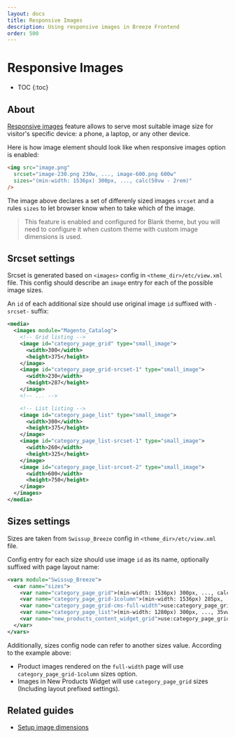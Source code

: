 ```yaml
---
layout: docs
title: Responsive Images
description: Using responsive images in Breeze Frontend
order: 500
---
```


# Responsive Images

* TOC
{:toc}

## About

[Responsive images](https://developer.mozilla.org/en-US/docs/Learn/HTML/Multimedia_and_embedding/Responsive_images)
feature allows to serve most suitable image size
for visitor's specific device: a phone, a laptop, or any other device.

Here is how image element should look like when responsive images option is enabled:

```html
<img src="image.png"
  srcset="image-230.png 230w, ..., image-600.png 600w"
  sizes="(min-width: 1536px) 300px, ..., calc(50vw - 2rem)"
/>
```

The image above declares a set of differenly sized images `srcset` and a rules `sizes`
to let browser know when to take which of the image.

> This feature is enabled and configured for Blank theme, but you will need to
> configure it when custom theme with custom image dimensions is used.

## Srcset settings

Srcset is generated based on `<images>` config in `<theme_dir>/etc/view.xml`
file. This config should describe an `image` entry for each of the possible image sizes.

An `id` of each additional size should use original image `id` suffixed with `-srcset-`
suffix:

```xml
<media>
  <images module="Magento_Catalog">
    <!-- Grid listing -->
    <image id="category_page_grid" type="small_image">
      <width>300</width>
      <height>375</height>
    </image>
    <image id="category_page_grid-srcset-1" type="small_image">
      <width>230</width>
      <height>287</height>
    </image>
    <!-- ... -->

    <!-- List listing -->
    <image id="category_page_list" type="small_image">
      <width>300</width>
      <height>375</height>
    </image>
    <image id="category_page_list-srcset-1" type="small_image">
      <width>260</width>
      <height>325</height>
    </image>
    <image id="category_page_list-srcset-2" type="small_image">
      <width>600</width>
      <height>750</height>
    </image>
  </images>
</media>
```

## Sizes settings

Sizes are taken from `Swissup_Breeze` config in `<theme_dir>/etc/view.xml`
file.

Config entry for each size should use image `id` as its name, optionally suffixed with
page layout name:

```xml
<vars module="Swissup_Breeze">
  <var name="sizes">
    <var name="category_page_grid">(min-width: 1536px) 300px, ..., calc(50vw - 2rem)</var>
    <var name="category_page_grid-1column">(min-width: 1536px) 285px, ..., calc(50vw - 2rem)</var>
    <var name="category_page_grid-cms-full-width">use:category_page_grid-1column</var>
    <var name="category_page_list">(min-width: 1280px) 300px, ..., 35vw</var>
    <var name="new_products_content_widget_grid">use:category_page_grid</var>
  </var>
</vars>
```

Additionally, sizes config node can refer to another sizes value. According to
the example above:

 -  Product images rendered on the `full-width` page will use `category_page_grid-1column`
    sizes option.
 -  Images in New Products Widget will use `category_page_grid` sizes (Including
    layout prefixed settings).

## Related guides

 - [Setup image dimensions](image-dimensions)
